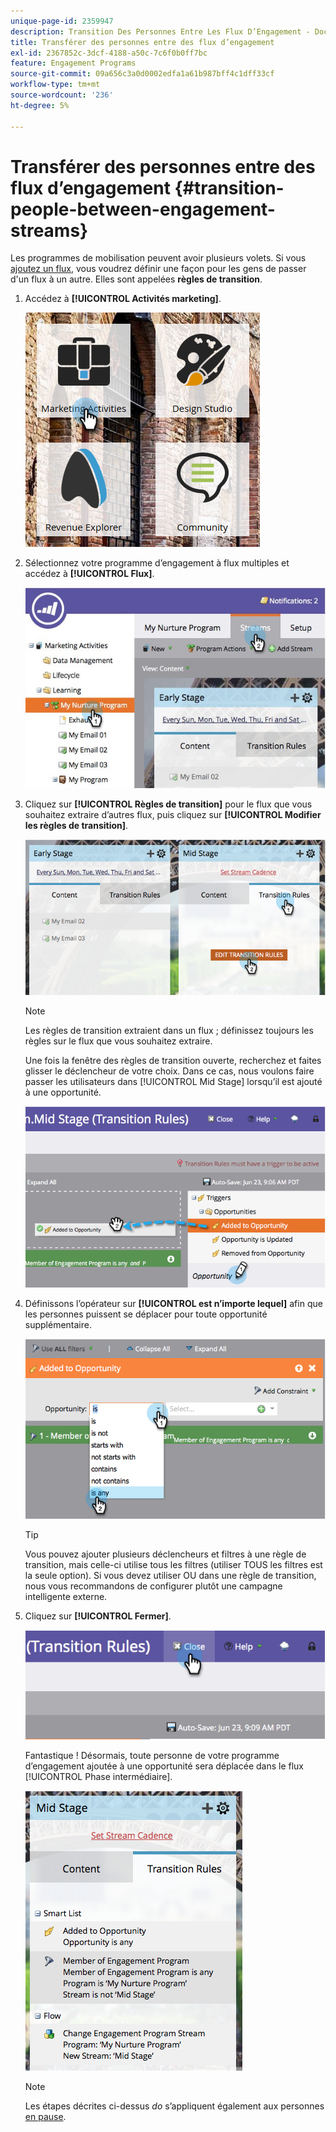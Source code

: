 ```yaml
---
unique-page-id: 2359947
description: Transition Des Personnes Entre Les Flux D’Engagement - Documents Marketo - Documentation Du Produit
title: Transférer des personnes entre des flux d’engagement
exl-id: 2367852c-3dcf-4188-a50c-7c6f0b0ff7bc
feature: Engagement Programs
source-git-commit: 09a656c3a0d0002edfa1a61b987bff4c1dff33cf
workflow-type: tm+mt
source-wordcount: '236'
ht-degree: 5%

---
```


# Transférer des personnes entre des flux d’engagement {#transition-people-between-engagement-streams}

Les programmes de mobilisation peuvent avoir plusieurs volets. Si vous [ajoutez un flux](/help/marketo/product-docs/email-marketing/drip-nurturing/creating-an-engagement-program/add-a-stream.md), vous voudrez définir une façon pour les gens de passer d&#39;un flux à un autre. Elles sont appelées **règles de transition**.

1. Accédez à **[!UICONTROL Activités marketing]**.

   ![](assets/ma.png)

1. Sélectionnez votre programme d’engagement à flux multiples et accédez à **[!UICONTROL Flux]**.

   ![](assets/multistream.jpg)

1. Cliquez sur **[!UICONTROL Règles de transition]** pour le flux que vous souhaitez extraire d’autres flux, puis cliquez sur **[!UICONTROL Modifier les règles de transition]**.

   ![](assets/image2014-9-15-18-3a10-3a18.png)

   >[!NOTE]
   >
   >Les règles de transition extraient dans un flux ; définissez toujours les règles sur le flux que vous souhaitez extraire.

   Une fois la fenêtre des règles de transition ouverte, recherchez et faites glisser le déclencheur de votre choix. Dans ce cas, nous voulons faire passer les utilisateurs dans [!UICONTROL Mid Stage] lorsqu’il est ajouté à une opportunité.

   ![](assets/image2014-9-15-18-3a10-3a46.png)

1. Définissons l’opérateur sur **[!UICONTROL est n’importe lequel]** afin que les personnes puissent se déplacer pour toute opportunité supplémentaire.

   ![](assets/image2014-9-15-18-3a11-3a14.png)

   >[!TIP]
   >
   >Vous pouvez ajouter plusieurs déclencheurs et filtres à une règle de transition, mais celle-ci utilise tous les filtres (utiliser TOUS les filtres est la seule option). Si vous devez utiliser OU dans une règle de transition, nous vous recommandons de configurer plutôt une campagne intelligente externe.

1. Cliquez sur **[!UICONTROL Fermer]**.

   ![](assets/image2014-9-15-18-3a11-3a23.png)

   Fantastique ! Désormais, toute personne de votre programme d’engagement ajoutée à une opportunité sera déplacée dans le flux [!UICONTROL Phase intermédiaire].

   ![](assets/image2014-9-15-18-3a11-3a29.png)

   >[!NOTE]
   >
   >Les étapes décrites ci-dessus *do* s’appliquent également aux personnes [en pause](/help/marketo/product-docs/email-marketing/drip-nurturing/using-engagement-programs/pause-people-in-an-engagement-program.md).
